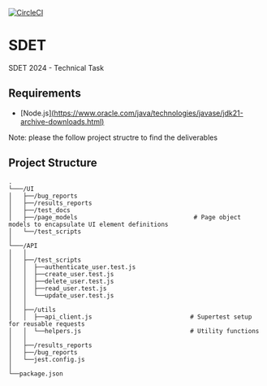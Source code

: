 [![CircleCI](https://dl.circleci.com/status-badge/img/circleci/SYQmSapKwUHtGUPnUdXG3X/6PpQF4f2oEPw7oWa274bC2/tree/UI.svg?style=svg&circle-token=CCIPRJ_9jtTCgCyzJn567u9o4TA92_bae7da3980af9d95d243438fba44de2a567fed9c)](https://dl.circleci.com/status-badge/redirect/circleci/SYQmSapKwUHtGUPnUdXG3X/6PpQF4f2oEPw7oWa274bC2/tree/UI)
# SDET
 SDET 2024 - Technical Task
 
## Requirements

- [Node.js][(https://www.oracle.com/java/technologies/javase/jdk21-archive-downloads.html)](https://nodejs.org/en/download/source-code)

Note: please the follow project structre to find the deliverables

## Project Structure

```plaintext
.
└───/UI
│   ├──/bug_reports
│   ├──/results_reports
│   ├──/test_docs 
│   ├──/page_models                                # Page object models to encapsulate UI element definitions
│   └──/test_scripts
│       
└───/API
│   │
│   ├──/test_scripts 
│   │  ├──authenticate_user.test.js    
│   │  ├──create_user.test.js      
│   │  ├──delete_user.test.js     
│   │  ├──read_user.test.js    
│   │  └──update_user.test.js  
│   │
│   ├──/utils
│   │  ├──api_client.js                           # Supertest setup for reusable requests          
│   │  └──helpers.js                              # Utility functions
│   │
│   ├──/results_reports           
│   ├──/bug_reports                
│   └──jest.config.js
│               
└──package.json               

```
